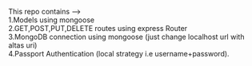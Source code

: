 This repo contains -->   
1.Models using mongoose    
2.GET,POST,PUT,DELETE routes using express Router  
3.MongoDB connection using mongoose (just change localhost url with altas uri)   
4.Passport Authentication (local strategy i.e username+password).

